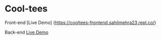 # Cool-tees
Front-end
[Live Demo] (https://cooltees-frontend.sahilmehra23.repl.co/)

Back-end
[Live Demo](https://cooltees-backend.sahilmehra23.repl.co/)
